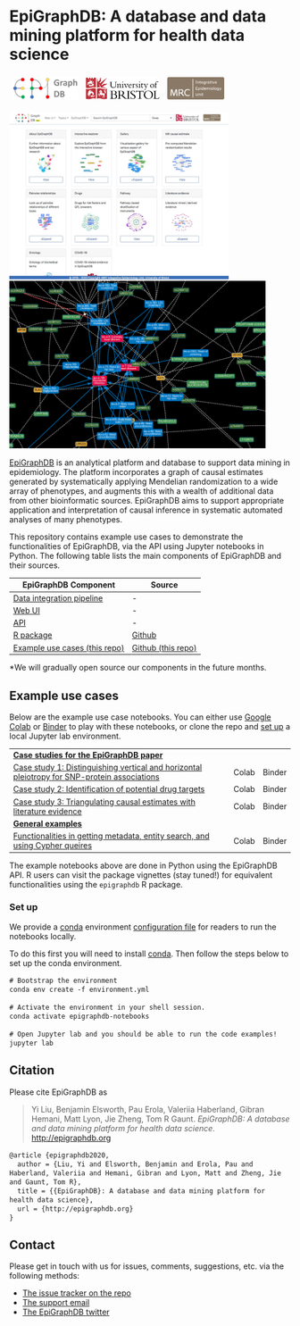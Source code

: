 # EpiGraphDB: A database and data mining platform for health data science

<a href="http://epigraphdb.org"><img src="assets/epigraphdb-logo.svg" alt="" height="40" style="padding:5px"/></a> <span class="pull-right"> <a href="http://bristol.ac.uk"><img src="assets/uob.svg" alt="" height="40" style="padding:5px"/></a> <a href="http://www.bris.ac.uk/ieu"><img src="assets/mrc-ieu-logo.png" alt="" height="40" style="padding:5px"/></a> </span>

<a href="http://epigraphdb.org"><img alt="" src="assets/web-ui.jpeg" height="300"/></a>
<a href="http://docs.epigraphdb.org"><img alt="" src="assets/gallery.png" height="300"/></a>

[EpiGraphDB](http://epigraphdb.org)
is an analytical platform and database to support data mining in epidemiology.
The platform incorporates a graph of causal estimates generated by systematically applying Mendelian randomization to a wide array of phenotypes, and augments this with a wealth of additional data from other bioinformatic sources.
EpiGraphDB aims to support appropriate application and interpretation of causal inference in systematic automated analyses of many phenotypes.

This repository contains example use cases to demonstrate the functionalities of EpiGraphDB,
via the API using Jupyter notebooks in Python.
The following table lists the main components of EpiGraphDB and their sources.

<table class="table">
  <thead>
    <tr class="header">
      <th>EpiGraphDB Component</th>
      <th>Source</th>
    </tr>
  </thead>
  <tbody>
    <tr>
      <td><a href="#">Data integration pipeline</a></td>
      <td>-</td>
    </tr>
    <tr>
      <td><a href="http://epigraphdb.org">Web UI</a></td>
      <td>-</td>
    </tr>
    <tr>
      <td><a href="http://api.epigraphdb.org">API</a></td>
      <td>-</td>
    </tr>
    <tr>
      <td><a href="https://mrcieu.github.io/epigraphdb-r">R package</a></td>
      <td><a href="https://github.com/MRCIEU/epigraphdb-r">Github</a></td>
    </tr>
    <tr>
      <td><a href="http://github.com/MRCIEU/epigraphdb">Example use cases (this repo)</a></td>
      <td><a href="http://github.com/MRCIEU/epigraphdb">Github (this repo)</a></td>
    </tr>
  </tbody>
</table>
*We will gradually open source our components in the future months.

## Example use cases

Below are the example use case notebooks.
You can either use
[Google Colab](#)
or
[Binder](#)
to play with these notebooks, or clone the repo and [set up](#set-up) a local Jupyter lab environment.

<table class="table">
  <tbody>
    <tr>
      <td>
      <strong><a href="paper-case-studies">Case studies for the EpiGraphDB paper</a></strong>
      </td>
      <td>
      </td>
      <td>
      </td>
    </tr>
    <tr>
      <td><a href="paper-case-studies/case-1-pleiotropy.ipynb">
        Case study 1: Distinguishing vertical and horizontal pleiotropy for SNP-protein associations
      </a></td>
      <td>Colab</td>
      <td>Binder</td>
    </tr>
    <tr>
      <td><a href="paper-case-studies/case-2-alt-drug-target.ipynb">
        Case study 2: Identification of potential drug targets
      </a></td>
      <td>Colab</td>
      <td>Binder</td>
    </tr>
    <tr>
      <td><a href="paper-case-studies/case-3-literature-triangulation.ipynb">
        Case study 3: Triangulating causal estimates with literature evidence
      </a></td>
      <td>Colab</td>
      <td>Binder</td>
    </tr>
    <tr>
      <td>
      <strong><a href="general-examples">General examples</a></strong>
      </td>
      <td>
      </td>
      <td>
      </td>
    </tr>
    <tr>
      <td><a href="general-examples/epigraphdb-platform.ipynb">
        Functionalities in getting metadata, entity search, and using Cypher queires
      </a></td>
      <td>Colab</td>
      <td>Binder</td>
    </tr>
  </tbody>
</table>

The example notebooks above are done in Python using the EpiGraphDB API.
R users can visit the package vignettes (stay tuned!) for equivalent functionalities using the `epigraphdb` R package.

### Set up

We provide a
[conda](https://docs.conda.io/projects/conda/en/latest/user-guide/tasks/manage-environments.html)
environment
[configuration file](environment.yml)
for readers to run the notebooks locally.

To do this first you will need to install
[conda](https://docs.conda.io/projects/conda/en/latest/user-guide/install/index.html).
Then follow the steps below to set up the conda environment.

```shell
# Bootstrap the environment
conda env create -f environment.yml

# Activate the environment in your shell session.
conda activate epigraphdb-notebooks

# Open Jupyter lab and you should be able to run the code examples!
jupyter lab
```

## Citation

Please cite EpiGraphDB as

> Yi Liu, Benjamin Elsworth, Pau Erola, Valeriia Haberland, Gibran Hemani, Matt Lyon, Jie Zheng, Tom R Gaunt. *EpiGraphDB: A database and data mining platform for health data science*. http://epigraphdb.org

```
@article {epigraphdb2020,
  author = {Liu, Yi and Elsworth, Benjamin and Erola, Pau and Haberland, Valeriia and Hemani, Gibran and Lyon, Matt and Zheng, Jie and Gaunt, Tom R},
  title = {{EpiGraphDB}: A database and data mining platform for health data science},
  url = {http://epigraphdb.org}
}
```

## Contact

Please get in touch with us for issues, comments, suggestions, etc. via the following methods:

- [The issue tracker on the repo](https://github.com/MRCIEU/epigraphdb/issues)
- [The support email](mailto:feedback@epigraphdb.org)
- [The EpiGraphDB twitter](https://twitter.com/epigraphdb)
